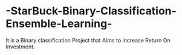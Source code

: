 # -StarBuck-Binary-Classification-Ensemble-Learning-
It is a Binary classification Project that Aims to increase Return On Investment.
